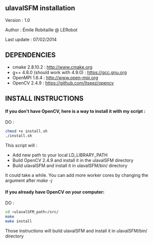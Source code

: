 ulavalSFM installation
----------------------

Version : 1.0

Author : Émile Robitaille @ LERobot

Last update : 07/02/2014

DEPENDENCIES
------------

* cmake 2.8.10.2 : http://www.cmake.org
* g++ 4.8.0 (should work with 4.9.0) : https://gcc.gnu.org
* OpenMPI 1.6.4 : http://www.open-mpi.org
* OpenCV 2.4.9 : https://github.com/Itseez/opencv

INSTALL INSTRUCTIONS
--------------------

#### If you don't have OpenCV, here is a way to install it with my script :

DO :

```Bash
chmod +x install.sh
./install.sh
```

This script will :

- Add new path to your local LD\_LIBRARY\_PATH
- Build OpenCV 2.4.9 and install it in the ulavalSFM directory
- Build ulavalSFM and install it in ulavalSFM/bin/ directory

It could take a while. You can add more worker cores by changing the argument after _make -j_

#### If you already have OpenCV on your computer:

DO :

```Bash
cd <ulavalSFM_path>/src/
make
make install
```

Those instructions will build ulavalSFM and install it in ulavalSFM/bin/ directory



